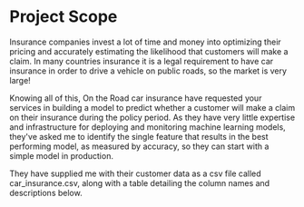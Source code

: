 
# Project Scope

Insurance companies invest a lot of time and money into optimizing their pricing and accurately estimating the likelihood that customers will make a claim. In many countries insurance it is a legal requirement to have car insurance in order to drive a vehicle on public roads, so the market is very large!

Knowing all of this, On the Road car insurance have requested your services in building a model to predict whether a customer will make a claim on their insurance during the policy period. As they have very little expertise and infrastructure for deploying and monitoring machine learning models, they've asked me to identify the single feature that results in the best performing model, as measured by accuracy, so they can start with a simple model in production.

They have supplied me with their customer data as a csv file called car_insurance.csv, along with a table detailing the column names and descriptions below.
